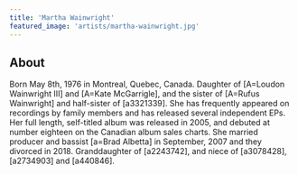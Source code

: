 ```yaml
---
title: 'Martha Wainwright'
featured_image: 'artists/martha-wainwright.jpg'
---
```


## About

Born May 8th, 1976 in Montreal, Quebec, Canada. Daughter of [A=Loudon Wainwright III] and [A=Kate McGarrigle], and the sister of [A=Rufus Wainwright] and half-sister of [a3321339]. She has frequently appeared on recordings by family members and has released several independent EPs. Her full length, self-titled album was released in 2005, and debuted at number eighteen on the Canadian album sales charts. She married producer and bassist [a=Brad Albetta] in September, 2007 and they divorced in 2018. Granddaughter of [a2243742], and niece of [a3078428], [a2734903] and [a440846].
